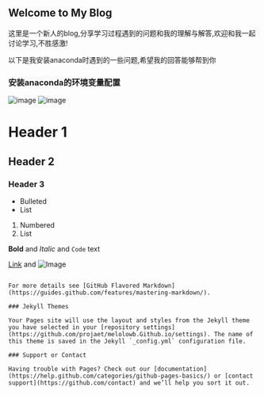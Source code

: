 ## Welcome to My Blog

这里是一个新人的blog,分享学习过程遇到的问题和我的理解与解答,欢迎和我一起讨论学习,不胜感激!

以下是我安装anaconda时遇到的一些问题,希望我的回答能够帮到你

### 安装anaconda的环境变量配置

![image](D:\git1\melolowb.Github.io\image\capture_20191125204838603.bmp)
![image](D:\git1\melolowb.Github.io\image\capture_20191125204856371.bmp)


# Header 1
## Header 2
### Header 3

- Bulleted
- List

1. Numbered
2. List

**Bold** and _Italic_ and `Code` text

[Link](url) and ![Image](src)
```

For more details see [GitHub Flavored Markdown](https://guides.github.com/features/mastering-markdown/).

### Jekyll Themes

Your Pages site will use the layout and styles from the Jekyll theme you have selected in your [repository settings](https://github.com/projaet/melolowb.Github.io/settings). The name of this theme is saved in the Jekyll `_config.yml` configuration file.

### Support or Contact

Having trouble with Pages? Check out our [documentation](https://help.github.com/categories/github-pages-basics/) or [contact support](https://github.com/contact) and we’ll help you sort it out.
